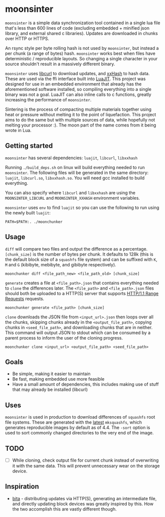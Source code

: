 # moonsinter

`moonsinter` is a simple data synchronization tool contained in a single lua file that's less than 600 lines of code (excluding embedded + minified json library, and external shared c libraries). Updates are downloaded in chunks over HTTP or HTTPS.

An rsync style per byte rolling hash is not used by `moonsinter`, but instead a per chunk (a range of bytes) hash. `moonsinter` works best when files have deterministic / reproducible layouts. So changing a single character in your source shouldn't result in a massively different binary.

`moonsinter` uses [libcurl](https://curl.haxx.se/libcurl/) to download updates, and [xxHash](https://cyan4973.github.io/xxHash/) to hash data. These are used via the ffi interface built into [LuaJIT](http://luajit.org/). This project was designed for use in an embedded environment that already has the aforementioned software installed, so compiling everything into a single binary was not a goal. LuaJIT can also inline calls to c functions, greatly increasing the performance of `moonsinter`.

Sintering is the process of compacting multiple materials together using heat or pressure without melting it to the point of liquefaction. This project aims to do the same but with multiple sources of data, while hopefully not melting your processor :). The moon part of the name comes from it being wrote in Lua.

## Getting started

`moonsinter` has several dependencies: `luajit`, `libcurl`, `libxxhash`

Running `./build_deps.sh` on linux will build everything needed to run `moonsinter`. The following files will be generated in the same directory: `luajit`, `libcurl.so`, `libxxhash.so`. You will need gcc installed to build everything.

You can also specify where `libcurl` and `libxxhash` are using the `MOONSINTER_LIBCURL` and `MOONSINTER_XXHASH` environment variables.

`moonsinter` uses `env` to find `luajit` so you can use the following to run using the newly built `luajit`:

	PATH=$PATH:. ./moonchunker

## Usage

`diff` will compare two files and output the difference as a percentage. `[chunk_size]` is the number of bytes per chunk. It defaults to 128k (this is the default block size of a `squashfs` file system) and can be suffixed with `K`, `M` and `G` (kibibyte, mebibyte, and gibibyte respectively).

	moonchunker diff <file_path_new> <file_path_old> [chunk_size]

`generate` creates a file at `<file_path>.json` that contains everything needed to `clone` the differences later. The `<file_path>` and `<file_path>.json` files should both be uploaded to a HTTP(S) server that supports [HTTP/1.1 Range Requests](https://tools.ietf.org/rfc/rfc7233.txt) requests.

	moonchunker generate <file_path> [chunk_size]

`clone` downloads the JSON file from `<input_url>.json` then loops over all the chunks, skipping chunks already in the `<output_file_path>`, copying chunks in `<seed_file_path>`, and downloading chunks that are in neither. This command will output JSON to stdout which can be consumed by a parent process to inform the user of the cloning progress.

	moonchunker clone <input_url> <output_file_path> <seed_file_path>

## Goals

- Be simple, making it easier to maintain
- Be fast, making embedded use more feasible
- Have a small amount of dependencies, this includes making use of stuff that may already be installed (libcurl)

## Uses

`moonsinter` is used in production to download differences of `squashfs` root file systems. These are generated with the [latest](https://github.com/plougher/squashfs-tools) `mksquashfs`, which generates reproducible images by default as of 4.4. The `-sort` option is used to sort commonly changed directories to the very end of the image.


## TODO

- [ ] While cloning, check output file for current chunk instead of overwriting it with the same data. This will prevent unnecessary wear on the storage device.

## Inspiration

- [bita](https://github.com/oll3/bita) - distributing updates via HTTP(S), generating an intermediate file, and directly updating block devices was greatly inspired by this. How the two accomplish this are vastly different though.
